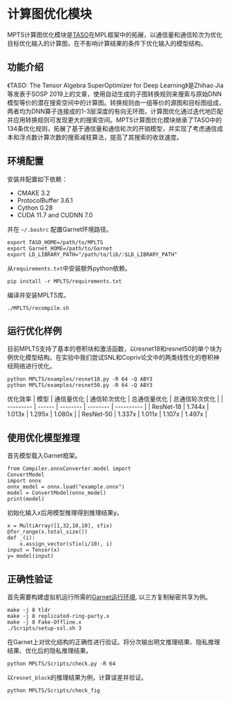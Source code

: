 # 计算图优化模块

MPTS计算图优化模块是[TASO](https://github.com/jiazhihao/TASO)在MPL框架中的拓展，以通信量和通信轮次为优化目标优化输入的计算图，在不影响计算结果的条件下优化输入的模型结构。

## 功能介绍

《TASO: The Tensor Algebra SuperOptimizer for Deep Learning》是Zhihao Jia等发表于SOSP 2019上的文章，使用自动生成的子图转换规则来搜索与原始DNN模型等价的潜在搜索空间中的计算图。转换规则由一组等价的源图和目标图组成，两者均为DNN算子连接成的1-3层深度的有向无环图，计算图优化通过迭代地匹配并应用转换规则可发现更大的搜索空间。MPTS计算图优化模块继承了TASO中的134条优化规则，拓展了基于通信量和通信轮次的开销模型，并实现了考虑通信成本和浮点数计算次数的搜索减枝算法，提高了其搜索的收敛速度。

## 环境配置

安装并配置如下依赖：
- CMAKE 3.2
- ProtocolBuffer 3.6.1
- Cython 0.28
- CUDA 11.7 and CUDNN 7.0

并在 `~/.bashrc` 配置Garnet环境路径。
```
export TASO_HOME=/path/to/MPLTS
export Garnet_HOME=/path/to/Garnet
export LD_LIBRARY_PATH="/path/to/lib/:$LD_LIBRARY_PATH"
```
从`requirements.txt`中安装额外python依赖。
```
pip install -r MPLTS/requirements.txt
```
编译并安装MPLTS库。
```
./MPLTS/recompile.sh
```


## 运行优化样例
目前MPLTS支持了基本的卷积块和激活函数，以resnet18和resnet50的单个块为例优化模型结构。在实验中我们尝试SNL和Copriv论文中的两类线性化的卷积神经网络进行优化。
```
python MPLTS/examples/resnet18.py -R 64 -Q ABY3
python MPLTS/examples/resnet50.py -R 64 -Q ABY3
```

优化效率
| 模型    | 通信量优化 | 通信轮次优化 | 总通信量优化 | 总通信轮次优化 |
| --------- | ------ | -------- | -------- | ---------- |
| ResNet-18 | 1.744x | 1.013x   | 1.295x   | 1.080x     |
| ResNet-50 | 1.337x | 1.011x   | 1.107x   | 1.497x     |


## 使用优化模型推理
首先模型载入Garnet框架。
```
from Compiler.onnxConverter.model import 
ConvertModel
import onnx
onnx_model = onnx.load("example.onnx")
model = ConvertModel(onnx_model)
print(model)
```
初始化输入x后用模型推理得到推理结果y。

```
x = MultiArray([1,32,10,10], sfix)
@for_range(x.total_size())
def _(i):
    x.assign_vector(sfix(i/10), i)
input = Tensor(x)
y= model(input)
```



## 正确性验证
首先需要构建虚拟机运行所需的[Garnet运行环境](https://github.com/FudanMPL/Garnet?tab=readme-ov-file#%E5%88%9D%E5%A7%8B%E7%BC%96%E8%AF%91%E5%BF%85%E9%A1%BB%E6%AD%A5%E9%AA%A4), 以三方复制秘密共享为例。

```
make -j 8 tldr
make -j 8 replicated-ring-party.x
make -j 8 Fake-Offline.x
./Scripts/setup-ssl.sh 3
```

在Garnet上对优化结构的正确性进行验证。将分次输出明文推理结果、隐私推理结果、优化后的隐私推理结果。

```
python MPLTS/Scripts/check.py -R 64
```

以`resnet_block`的推理结果为例，计算误差并验证。
```
python MPLTS/Scripts/check_fig
```
